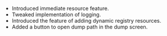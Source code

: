 - Introduced immediate resource feature.
- Tweaked implementation of logging.
- Introduced the feature of adding dynamic registry resources.
- Added a button to open dump path in the dump screen.
